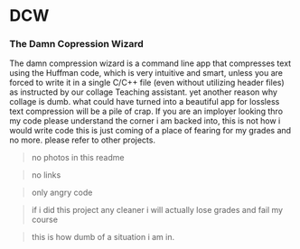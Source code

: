 # DCW
### The Damn Copression Wizard


The damn compression wizard is a command line app that compresses text using the Huffman code, which is very intuitive and smart, unless you are forced to write it in a single C/C++ file (even without utilizing header files) as instructed by our collage Teaching assistant. yet another reason why collage is dumb. what could have turned into a beautiful app for lossless text compression will be a pile of crap. If you are an imployer looking thro my code please understand the corner i am backed into, this is not how i would write code this is just coming of a place of fearing for my grades and no more. please refer to other projects.

>no photos in this readme

>no links

>only angry code

>if i did this project any cleaner i will actually lose grades and fail my course

>this is how dumb of a situation i am in.